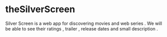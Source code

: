 # theSilverScreen
Silver Screen is a web app for discovering movies and web series .  We will be able to see their ratings , trailer , release dates and small description . 
